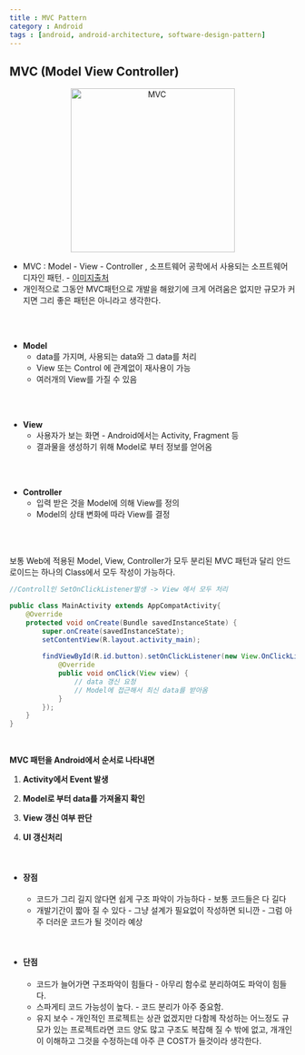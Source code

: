 ```yaml
---
title : MVC Pattern
category : Android
tags : [android, android-architecture, software-design-pattern]
---
```


## **MVC** (Model View Controller)



<center><img width="289" alt="MVC" src="https://user-images.githubusercontent.com/52276038/85193286-00073400-b302-11ea-8a80-c43bc70676c5.png"></center>

- MVC : Model - View - Controller , 소프트웨어 공학에서 사용되는 소프트웨어 디자인 패턴. - [이미지출처](https://blog.dramancompany.com/2016/08/%EC%95%88%EB%93%9C%EB%A1%9C%EC%9D%B4%EB%93%9C%EC%97%90-%ED%85%8C%EC%8A%A4%ED%8A%B8-%EB%8F%84%EC%9E%85%ED%95%98%EA%B8%B0/)
- 개인적으로 그동안 MVC패턴으로 개발을 해왔기에 크게 어려움은 없지만 규모가 커지면 그리 좋은 패턴은 아니라고 생각한다.

<br>

<br>

- **Model**
  - data를 가지며, 사용되는 data와 그 data를 처리
  - View 또는 Control 에 관계없이 재사용이 가능
  - 여러개의 View를 가질 수 있음

<br>

<br>

- **View**
  - 사용자가 보는 화면 - Android에서는 Activity, Fragment 등
  - 결과물을 생성하기 위해 Model로 부터 정보를 얻어옴

<br>

<br>

- **Controller**
  - 입력 받은 것을 Model에 의해 View를 정의
  - Model의 상태 변화에 따라 View를 결정

<br>

<br>

보통 Web에 적용된 Model, View, Controller가 모두 분리된 MVC 패턴과 달리 안드로이드는 하나의 Class에서 모두 작성이 가능하다.

```java
//Controll인 SetOnClickListener발생 -> View 에서 모두 처리

public class MainActivity extends AppCompatActivity{
    @Override
    protected void onCreate(Bundle savedInstanceState) {
        super.onCreate(savedInstanceState);
        setContentView(R.layout.activity_main);
      
      	findViewById(R.id.button).setOnClickListener(new View.OnClickListener() {
            @Override
            public void onClick(View view) {
                // data 갱신 요청
                // Model에 접근해서 최신 data를 받아옴
            }
        }); 
    }
}
```

<br>

**MVC 패턴을 Android에서 순서로 나타내면**

1. **Activity에서 Event 발생**

2. **Model로 부터 data를 가져올지 확인**
3. **View 갱신 여부 판단**
4. **UI 갱신처리**

<br>

- #### **장점**

  - 코드가 그리 길지 않다면 쉽게 구조 파악이 가능하다 - 보통 코드들은 다 길다
  - 개발기간이 짧아 질 수 있다 - 그냥 설계가 필요없이 작성하면 되니깐 - 그럼 아주 더러운 코드가 될 것이라 예상

<br>

- #### **단점**

  - 코드가 늘어가면 구조파악이 힘들다 - 아무리 함수로 분리하여도 파악이 힘들다.
  - 스파게티 코드 가능성이 높다. - 코드 분리가 아주 중요함.
  - 유지 보수 - 개인적인 프로젝트는 상관 없겠지만 다함께 작성하는 어느정도 규모가 있는 프로젝트라면 코드 양도 많고 구조도 복잡해 질 수 밖에 없고, 개개인이 이해하고 그것을 수정하는데 아주 큰 COST가 들것이라 생각한다.

